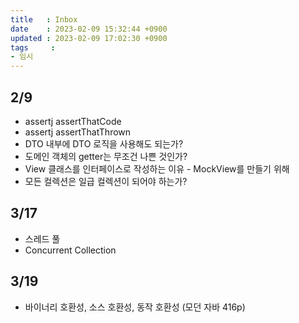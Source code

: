 ```yaml
---
title   : Inbox 
date    : 2023-02-09 15:32:44 +0900
updated : 2023-02-09 17:02:30 +0900
tags     : 
- 임시
---
```

## 2/9
- assertj assertThatCode
- assertj assertThatThrown
- DTO 내부에 DTO 로직을 사용해도 되는가?
- 도메인 객체의 getter는 무조건 나쁜 것인가?
- View 클래스를 인터페이스로 작성하는 이유 - MockView를 만들기 위해
- 모든 컬렉션은 일급 컬렉션이 되어야 하는가?

## 3/17
- 스레드 풀
- Concurrent Collection

## 3/19
- 바이너리 호환성, 소스 호환성, 동작 호환성 (모던 자바 416p)